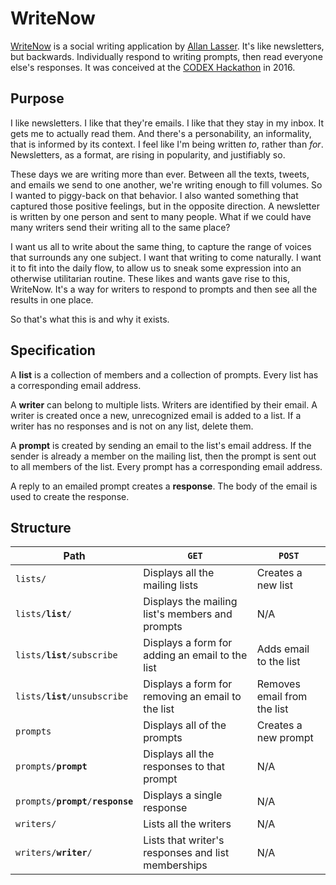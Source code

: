 # WriteNow

[WriteNow][writenow] is a social writing application by [Allan Lasser][me].
It's like newsletters, but backwards.
Individually respond to writing prompts, then read everyone else's responses.
It was conceived at the [CODEX Hackathon][codex] in 2016.

## Purpose

I like newsletters.
I like that they're emails.
I like that they stay in my inbox.
It gets me to actually read them.
And there's a personability, an informality, that is informed by its context.
I feel like I'm being written _to_, rather than _for_.
Newsletters, as a format, are rising in popularity, and justifiably so.

These days we are writing more than ever.
Between all the texts, tweets, and emails we send to one another, we're writing enough to fill volumes.
So I wanted to piggy-back on that behavior.
I also wanted something that captured those positive feelings, but in the opposite direction.
A newsletter is written by one person and sent to many people.
What if we could have many writers send their writing all to the same place?

I want us all to write about the same thing, to capture the range of voices that surrounds any one subject.
I want that writing to come naturally.
I want it to fit into the daily flow, to allow us to sneak some expression into an otherwise utilitarian routine.
These likes and wants gave rise to this, WriteNow.
It's a way for writers to respond to prompts and then see all the results in one place.

So that's what this is and why it exists.

## Specification

A **list** is a collection of members and a collection of prompts.
Every list has a corresponding email address.

A **writer** can belong to multiple lists.
Writers are identified by their email.
A writer is created once a new, unrecognized email is added to a list.
If a writer has no responses and is not on any list, delete them.

A **prompt** is created by sending an email to the list's email address.
If the sender is already a member on the mailing list, then the prompt is sent out to all members of the list.
Every prompt has a corresponding email address.

A reply to an emailed prompt creates a **response**.
The body of the email is used to create the response.

## Structure

<table>
    <thead>
        <tr>
            <th>Path</th>
            <th><code>GET</code></th>
            <th><code>POST</code></th>
        </tr>
    <tbody>
        <tr>
            <td><code>lists/</code></td>
            <td>Displays all the mailing lists</td>
            <td>Creates a new list</td>
        </tr>
        <tr>
            <td><code>lists/<b>list</b>/</code></td>
            <td>Displays the mailing list's members and prompts</td>
            <td>N/A</td>
        </tr>
        <tr>
            <td><code>lists/<b>list</b>/subscribe</code></td>
            <td>Displays a form for adding an email to the list</td>
            <td>Adds email to the list</td>
        </tr>
        <tr>
            <td><code>lists/<b>list</b>/unsubscribe</code></td>
            <td>Displays a form for removing an email to the list</td>
            <td>Removes email from the list</td>
        </tr>
        <tr>
            <td><code>prompts</code></td>
            <td>Displays all of the prompts</td>
            <td>Creates a new prompt</td>
        </tr>
        <tr>
            <td><code>prompts/<b>prompt</b></code></td>
            <td>Displays all the responses to that prompt</td>
            <td>N/A</td>
        </tr>
        <tr>
            <td><code>prompts/<b>prompt</b>/<b>response</b></code></td>
            <td>Displays a single response</td>
            <td>N/A</td>
        </tr>
        <tr>
            <td><code>writers/</code></td>
            <td>Lists all the writers</td>
            <td>N/A</td>
        </tr>
        <tr>
            <td><code>writers/<b>writer</b>/</code></td>
            <td>Lists that writer's responses and list memberships</td>
            <td>N/A</td>
        </tr>
    </tbody>
</table>

[writenow]: http://writenow.email/
[codex]: http://codexhackathon.com/
[worb]: http://worb.co/
[me]: http://www.allanlasser.com/
